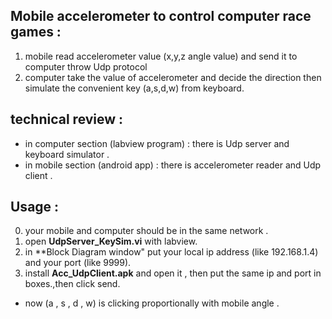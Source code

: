 ## Mobile accelerometer to control computer race games :
1. mobile read accelerometer value (x,y,z angle value) and send it to computer throw Udp protocol
2. computer take the value of accelerometer and decide the direction then simulate the convenient key (a,s,d,w) from keyboard.  

## technical review :  
- in computer section (labview program) : there is Udp server and keyboard simulator .  
- in mobile section (android app) : there is accelerometer reader and Udp client .     

## Usage :  
0. your mobile and computer should be in the same network .  
1. open **UdpServer_KeySim.vi** with labview.  
2. in **Block Diagram window" put your local ip address (like 192.168.1.4) and your port (like 9999).  
3. install **Acc_UdpClient.apk** and open it , then put the same ip and port in boxes.,then click send.
*  now (a , s , d , w) is clicking  proportionally with mobile angle . 